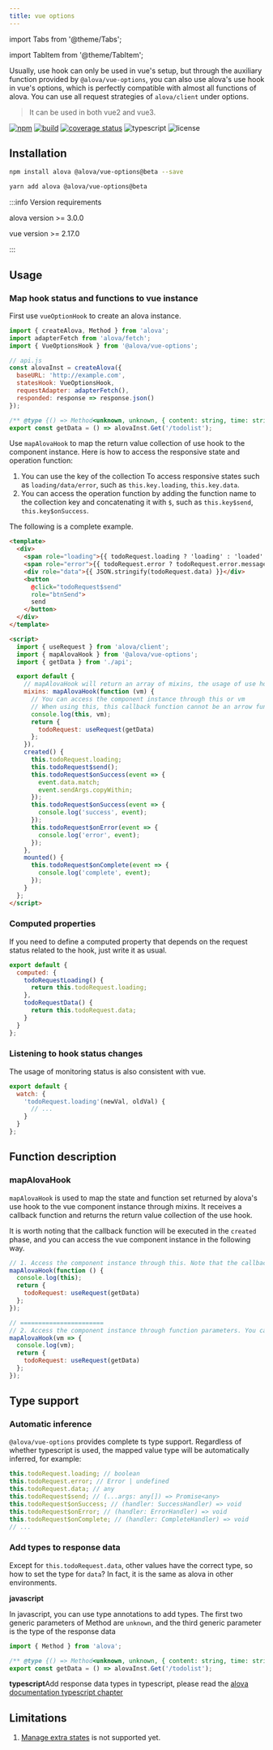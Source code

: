 ```yaml
---
title: vue options
---
```


import Tabs from '@theme/Tabs';

import TabItem from '@theme/TabItem';

Usually, use hook can only be used in vue's setup, but through the auxiliary function provided by `@alova/vue-options`, you can also use alova's use hook in vue's options, which is perfectly compatible with almost all functions of alova. You can use all request strategies of `alova/client` under options.

> It can be used in both vue2 and vue3.

[![npm](https://img.shields.io/npm/v/@alova/vue-options)](https://www.npmjs.com/package/@alova/vue-options)
[![build](https://github.com/alovajs/vue-options/actions/workflows/release.yml/badge.svg?branch=main)](https://github.com/alovajs/vue-options/actions/workflows/release.yml)
[![coverage status](https://coveralls.io/repos/github/alovajs/vue-options/badge.svg?branch=main)](https://coveralls.io/github/alovajs/vue-options?branch=main)
![typescript](https://badgen.net/badge/icon/typescript?icon=typescript&label)
![license](https://img.shields.io/badge/license-MIT-blue.svg)

## Installation

<Tabs>
<TabItem value="1" label="npm">

```bash
npm install alova @alova/vue-options@beta --save
```

</TabItem>
<TabItem value="2" label="yarn">

```bash
yarn add alova @alova/vue-options@beta
```

</TabItem>
</Tabs>

:::info Version requirements

alova version >= 3.0.0

vue version >= 2.17.0

:::

## Usage

### Map hook status and functions to vue instance

First use `vueOptionHook` to create an alova instance.

```javascript
import { createAlova, Method } from 'alova';
import adapterFetch from 'alova/fetch';
import { VueOptionsHook } from '@alova/vue-options';

// api.js
const alovaInst = createAlova({
  baseURL: 'http://example.com',
  statesHook: VueOptionsHook,
  requestAdapter: adapterFetch(),
  responded: response => response.json()
});

/** @type {() => Method<unknown, unknown, { content: string, time: string }[]>} */
export const getData = () => alovaInst.Get('/todolist');
```

Use `mapAlovaHook` to map the return value collection of use hook to the component instance. Here is how to access the responsive state and operation function:

1. You can use the key of the collection To access responsive states such as `loading/data/error`, such as `this.key.loading`, `this.key.data`.
2. You can access the operation function by adding the function name to the collection key and concatenating it with `$`, such as `this.key$send`, `this.key$onSuccess`.

The following is a complete example.

```html
<template>
  <div>
    <span role="loading">{{ todoRequest.loading ? 'loading' : 'loaded' }}</span>
    <span role="error">{{ todoRequest.error ? todoRequest.error.message : '' }}</span>
    <div role="data">{{ JSON.stringify(todoRequest.data) }}</div>
    <button
      @click="todoRequest$send"
      role="btnSend">
      send
    </button>
  </div>
</template>

<script>
  import { useRequest } from 'alova/client';
  import { mapAlovaHook } from '@alova/vue-options';
  import { getData } from './api';

  export default {
    // mapAlovaHook will return an array of mixins, the usage of use hook is the same as before
    mixins: mapAlovaHook(function (vm) {
      // You can access the component instance through this or vm
      // When using this, this callback function cannot be an arrow function
      console.log(this, vm);
      return {
        todoRequest: useRequest(getData)
      };
    }),
    created() {
      this.todoRequest.loading;
      this.todoRequest$send();
      this.todoRequest$onSuccess(event => {
        event.data.match;
        event.sendArgs.copyWithin;
      });
      this.todoRequest$onSuccess(event => {
        console.log('success', event);
      });
      this.todoRequest$onError(event => {
        console.log('error', event);
      });
    },
    mounted() {
      this.todoRequest$onComplete(event => {
        console.log('complete', event);
      });
    }
  };
</script>
```

### Computed properties

If you need to define a computed property that depends on the request status related to the hook, just write it as usual.

```javascript
export default {
  computed: {
    todoRequestLoading() {
      return this.todoRequest.loading;
    },
    todoRequestData() {
      return this.todoRequest.data;
    }
  }
};
```

### Listening to hook status changes

The usage of monitoring status is also consistent with vue.

```javascript
export default {
  watch: {
    'todoRequest.loading'(newVal, oldVal) {
      // ...
    }
  }
};
```

## Function description

### mapAlovaHook

`mapAlovaHook` is used to map the state and function set returned by alova's use hook to the vue component instance through mixins. It receives a callback function and returns the return value collection of the use hook.

It is worth noting that the callback function will be executed in the `created` phase, and you can access the vue component instance in the following way.

```javascript
// 1. Access the component instance through this. Note that the callback function cannot be an arrow function
mapAlovaHook(function () {
  console.log(this);
  return {
    todoRequest: useRequest(getData)
  };
});

// =======================
// 2. Access the component instance through function parameters. You can use arrow functions at this time
mapAlovaHook(vm => {
  console.log(vm);
  return {
    todoRequest: useRequest(getData)
  };
});
```

## Type support

### Automatic inference

`@alova/vue-options` provides complete ts type support. Regardless of whether typescript is used, the mapped value type will be automatically inferred, for example:

```javascript
this.todoRequest.loading; // boolean
this.todoRequest.error; // Error | undefined
this.todoRequest.data; // any
this.todoRequest$send; // (...args: any[]) => Promise<any>
this.todoRequest$onSuccess; // (handler: SuccessHandler) => void
this.todoRequest$onError; // (handler: ErrorHandler) => void
this.todoRequest$onComplete; // (handler: CompleteHandler) => void
// ...
```

### Add types to response data

Except for `this.todoRequest.data`, other values ​​have the correct type, so how to set the type for `data`? In fact, it is the same as alova in other environments.

**javascript**

In javascript, you can use type annotations to add types. The first two generic parameters of Method are `unknown`, and the third generic parameter is the type of the response data

```javascript
import { Method } from 'alova';

/** @type {() => Method<unknown, unknown, { content: string, time: string }[]>} */
export const getData = () => alovaInst.Get('/todolist');
```

**typescript**Add response data types in typescript, please read the [alova documentation typescript chapter](/next/tutorial/advanced/in-depth/typescript)

## Limitations

1. [Manage extra states](/next/tutorial/client/in-depth/manage-extra-states) is not supported yet.
